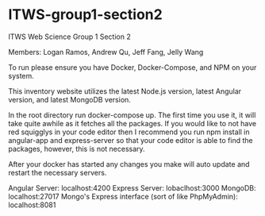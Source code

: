 # ITWS-group1-section2
ITWS Web Science Group 1 Section 2

Members: Logan Ramos, Andrew Qu, Jeff Fang, Jelly Wang

To run please ensure you have Docker, Docker-Compose, and NPM on your system.

This inventory website utilizes the latest Node.js version, latest Angular version, and latest MongoDB version.

In the root directory run docker-compose up. The first time you use it, it will take quite awhile as it fetches all the packages.
If you would like to not have red squigglys in your code editor then I recommend you run npm install in angular-app and express-server so that 
your code editor is able to find the packages, however, this is not necessary.

After your docker has started any changes you make will auto update and restart the necessary servers.

Angular Server: localhost:4200
Express Server: lobaclhost:3000
MongoDB: localhost:27017
Mongo's Express interface (sort of like PhpMyAdmin): localhost:8081